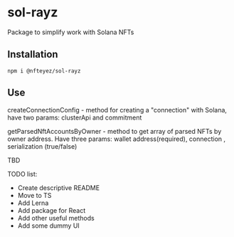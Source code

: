 # sol-rayz

Package to simplify work with Solana NFTs

## Installation

```
npm i @nfteyez/sol-rayz
```

## Use

createConnectionConfig - method for creating a "connection" with Solana, have two params: clusterApi and commitment

getParsedNftAccountsByOwner - method to get array of parsed NFTs by owner address.
Have three params: wallet address(required), connection , serialization (true/false)

TBD

TODO list:

- Create descriptive README
- Move to TS
- Add Lerna
- Add package for React
- Add other useful methods
- Add some dummy UI
